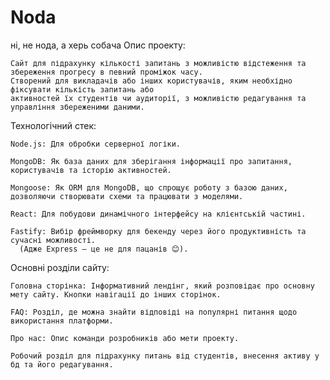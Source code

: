 # Noda
ні, не нода, а херь собача
Опис проекту:

    Сайт для підрахунку кількості запитань з можливістю відстеження та збереження прогресу в певний проміжок часу. 
    Створений для викладачів або інших користувачів, яким необхідно фіксувати кількість запитань або 
    активностей їх студентів чи аудиторії, з можливістю редагування та управління збереженими даними.

Технологічний стек:

    Node.js: Для обробки серверної логіки.
    
    MongoDB: Як база даних для зберігання інформації про запитання, користувачів та історію активностей.

    Mongoose: Як ORM для MongoDB, що спрощує роботу з базою даних, дозволяючи створювати схеми та працювати з моделями.
    
    React: Для побудови динамічного інтерфейсу на клієнтській частині.
    
    Fastify: Вибір фреймворку для бекенду через його продуктивність та сучасні можливості. 
      (Адже Express – це не для пацанів 😊).

Основні розділи сайту:

    Головна сторінка: Інформативний лендінг, який розповідає про основну мету сайту. Кнопки навігації до інших сторінок.

    FAQ: Розділ, де можна знайти відповіді на популярні питання щодо використання платформи.

    Про нас: Опис команди розробників або мети проекту.

    Робочий розділ для підрахунку питань від студентів, внесення активу у бд та його редагування.
